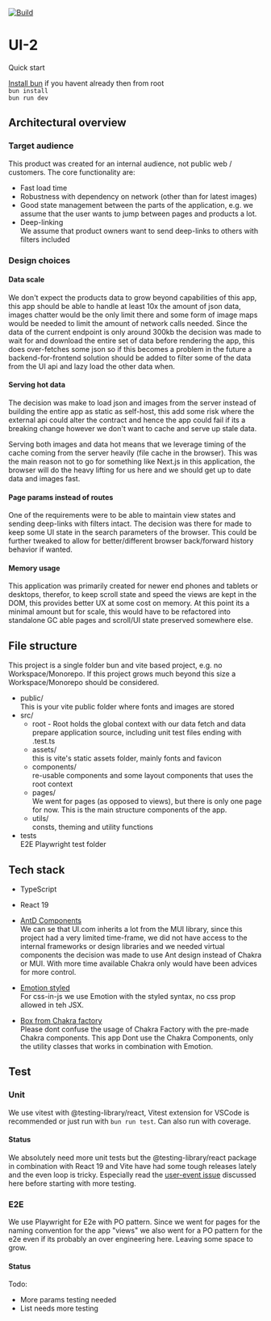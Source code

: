 [![Build](https://github.com/Psvensso/ui-test-assignment/actions/workflows/pages.yml/badge.svg?label=build)](https://github.com/Psvensso/ui-test-assignment/actions)

# UI-2

Quick start

[Install bun](https://bun.sh/docs/installation) if you havent already then from root  
`bun install`  
`bun run dev`

## Architectural overview

### Target audience

This product was created for an internal audience, not public web / customers. The core functionality are:

- Fast load time
- Robustness with dependency on network (other than for latest images)
- Good state management between the parts of the application, e.g. we assume that the user wants to jump between pages and products a lot.
- Deep-linking  
  We assume that product owners want to send deep-links to others with filters included

### Design choices

#### Data scale

We don't expect the products data to grow beyond capabilities of this app, this app should be able to handle at least 10x the amount of json data, images chatter would be the only limit there and some form of image maps would be needed to limit the amount of network calls needed. Since the data of the current endpoint is only around 300kb the decision was made to wait for and download the entire set of data before rendering the app, this does over-fetches some json so if this becomes a problem in the future a backend-for-frontend solution should be added to filter some of the data from the UI api and lazy load the other data when.

#### Serving hot data

The decision was make to load json and images from the server instead of building the entire app as static as self-host, this add some risk where the external api could alter the contract and hence the app could fail if its a breaking change however we don't want to cache and serve up stale data.

Serving both images and data hot means that we leverage timing of the cache coming from the server heavily (file cache in the browser).
This was the main reason not to go for something like Next.js in this application, the browser will do the heavy lifting for us here and we should get up to date data and images fast.

#### Page params instead of routes

One of the requirements were to be able to maintain view states and sending deep-links with filters intact. The decision was there for made to keep some UI state in the search parameters of the browser. This could be further tweaked to allow for better/different browser back/forward history behavior if wanted.

#### Memory usage

This application was primarily created for newer end phones and tablets or desktops, therefor, to keep scroll state and speed the views are kept in the DOM, this provides better UX at some cost on memory. At this point its a minimal amount but for scale, this would have to be refactored into standalone GC able pages and scroll/UI state preserved somewhere else.

## File structure

This project is a single folder bun and vite based project, e.g. no Workspace/Monorepo. If this project grows much beyond this size a Workspace/Monorepo should be considered.

- public/  
  This is your vite public folder where fonts and images are stored
- src/
  - root - Root holds the global context with our data fetch and data prepare
    application source, including unit test files ending with .test.ts
  - assets/  
    this is vite's static assets folder, mainly fonts and favicon
  - components/  
    re-usable components and some layout components that uses the root context
  - pages/  
    We went for pages (as opposed to views), but there is only one page for now. This is the main structure components of the app.
  - utils/  
    consts, theming and utility functions
- tests  
  E2E Playwright test folder

## Tech stack

- TypeScript
- React 19
- [AntD Components](https://ant.design/components/overview/)  
  We can se that UI.com inherits a lot from the MUI library, since this project had a very limited time-frame, we did not have access to the internal frameworks or design libraries and we needed virtual components the decision was made to use Ant design instead of Chakra or MUI. With more time available Chakra only would have been advices for more control.

- [Emotion styled](https://emotion.sh/docs/styled)  
  For css-in-js we use Emotion with the styled syntax, no css prop allowed in teh JSX.

- [Box from Chakra factory](https://chakra-ui.com/docs/styling/chakra-factory)  
  Please dont confuse the usage of Chakra Factory with the pre-made Chakra components. This app Dont use the Chakra Components, only the utility classes that works in combination with Emotion.

## Test

### Unit

We use vitest with @testing-library/react, Vitest extension for VSCode is recommended or just run with `bun run test`. Can also run with coverage.

#### Status

We absolutely need more unit tests but the @testing-library/react package in combination with React 19 and Vite have had some tough releases lately and the even loop is tricky. Especially read the [user-event issue](https://github.com/testing-library/user-event/issues/1115) discussed here before starting with more testing.

### E2E

We use Playwright for E2e with PO pattern. Since we went for pages for the naming convention for the app "views" we also went for a PO pattern for the e2e even if its probably an over engineering here. Leaving some space to grow.

#### Status

Todo:

- More params testing needed
- List needs more testing
